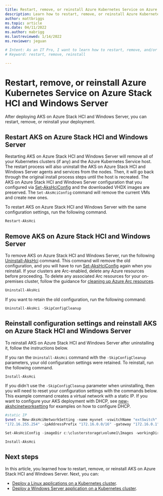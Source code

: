 ```yaml
---
title: Restart, remove, or reinstall Azure Kubernetes Service on Azure Stack HCI and Windows Server 
description: Learn how to restart, remove, or reinstall Azure Kubernetes Service on Azure Stack and Windows Server 
author: mattbriggs
ms.topic: article
ms.date: 04/11/2022
ms.author: mabrigg 
ms.lastreviewed: 1/14/2022
ms.reviewer: jeguan

# Intent: As an IT Pro, I want to learn how to restart, remove, and/or reinstall my AKS on Azure Stack HCI and Windows Server deployment.
# Keyword: restart, remove, reinstall

---
```


# Restart, remove, or reinstall Azure Kubernetes Service on Azure Stack HCI and Windows Server

After deploying AKS on Azure Stack HCI and Windows Server, you can restart, remove, or reinstall your deployment.

## Restart AKS on Azure Stack HCI and Windows Server

Restarting AKS on Azure Stack HCI and Windows Server will remove all of your Kubernetes clusters (if any) and the Azure Kubernetes Service host. The restart process will also uninstall the AKS on Azure Stack HCI and Windows Server agents and services from the nodes. Then, it will go back through the original install process steps until the host is recreated. The AKS on Azure Stack HCI and Windows Server configuration that you configured via [Set-AksHciConfig](./reference/ps/set-akshciconfig.md) and the downloaded VHDX images are preserved. The `Set-AksHciConfig` command will remove the current VMs and create new ones.

To restart AKS on Azure Stack HCI and Windows Server with the same configuration settings, run the following command.

```powershell
Restart-AksHci
```

## Remove AKS on Azure Stack HCI and Windows Server

To remove AKS on Azure Stack HCI and Windows Server, run the following [Uninstall-AksHci](./reference/ps/uninstall-akshci.md) command. This command will remove the old configuration, and you will have to run [Set-AksHciConfig](./reference/ps/set-akshciconfig.md) again when you reinstall. If your clusters are Arc-enabled, delete any Azure resources before proceeding. To delete any associated Arc resources for your on-premises cluster, follow the guidance for [cleaning up Azure Arc resources](/azure/azure-arc/kubernetes/quickstart-connect-cluster#clean-up-resources).

```powershell
Uninstall-AksHci
``` 

If you want to retain the old configuration, run the following command:

```powershell
Uninstall-AksHci -SkipConfigCleanup
```

## Reinstall configuration settings and reinstall AKS on Azure Stack HCI and Windows Server

To reinstall AKS on Azure Stack HCI and Windows Server after uninstalling it, follow the instructions below.

If you ran the `Uninstall-AksHci` command with the `-SkipConfigCleanup` parameters, your old configuration settings were retained. To reinstall, run the following command.

```powershell
Install-AksHci
```

If you didn't use the `-SkipConfigCleanup` parameter when uninstalling, then you will need to reset your configuration settings with the commands below. This example command creates a virtual network with a static IP. If you want to configure your AKS deployment with DHCP, see [new-akshcinetworksetting](./reference/ps/new-akshcinetworksetting.md) for examples on how to configure DHCP.


```powershell
#static IP
$vnet = New-AksHciNetworkSetting -name myvnet -vswitchName "extSwitch" -k8sNodeIpPoolStart "172.16.10.0" -k8sNodeIpPoolEnd "172.16.10.255" -vipPoolStart "172.16.255.0" -vipPoolEnd
"172.16.255.254" -ipAddressPrefix "172.16.0.0/16" -gateway "172.16.0.1" -dnsServers "172.16.0.1"

Set-AksHciConfig -imageDir c:\clusterstorage\volume1\Images -workingDir c:\ClusterStorage\Volume1\ImageStore -cloudConfigLocation c:\clusterstorage\volume1\Config -vnet $vnet -cloudservicecidr "172.16.10.10/16"

Install-AksHci
```

## Next steps

In this article, you learned how to restart, remove, or reinstall AKS on Azure Stack HCI and Windows Server. Next, you can:
- [Deploy a Linux applications on a Kubernetes cluster](./deploy-linux-application.md).
- [Deploy a Windows Server application on a Kubernetes cluster](./deploy-windows-application.md).